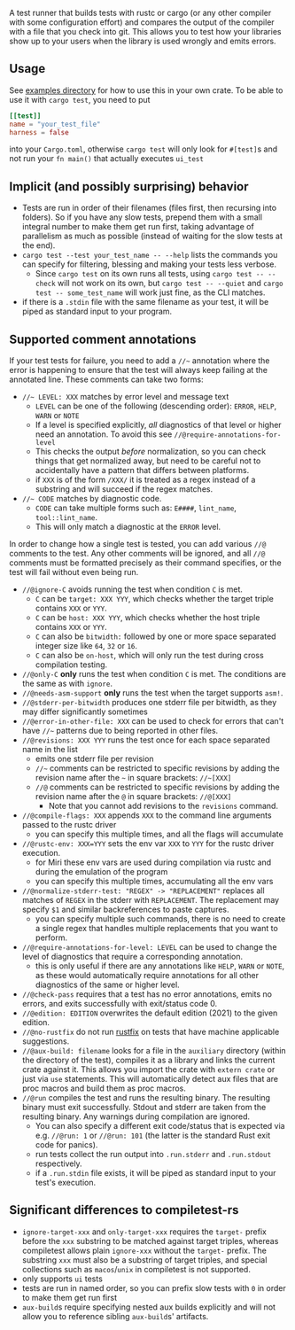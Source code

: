 A test runner that builds tests with rustc or cargo (or any other compiler
with some configuration effort) and compares the output of the compiler with
a file that you check into git. This allows you to test how your libraries
show up to your users when the library is used wrongly and emits errors.

## Usage

See [examples directory](examples) for how to use this in your own crate.
To be able to use it with `cargo test`, you need to put

```toml
[[test]]
name = "your_test_file"
harness = false
```

into your `Cargo.toml`, otherwise `cargo test` will only look for `#[test]`s and
not run your `fn main()` that actually executes `ui_test`

## Implicit (and possibly surprising) behavior

* Tests are run in order of their filenames (files first, then recursing into folders).
  So if you have any slow tests, prepend them with a small integral number to make them get run first, taking advantage of parallelism as much as possible (instead of waiting for the slow tests at the end).
* `cargo test --test your_test_name -- --help` lists the commands you can specify for filtering, blessing and making your tests less verbose.
    * Since `cargo test` on its own runs all tests, using `cargo test -- --check` will not work on its own, but `cargo test -- --quiet` and `cargo test -- some_test_name` will work just fine, as the CLI matches.
* if there is a `.stdin` file with the same filename as your test, it will be piped as standard input to your program.

## Supported comment annotations

If your test tests for failure, you need to add a `//~` annotation where the error is happening
to ensure that the test will always keep failing at the annotated line. These comments can take two forms:

* `//~ LEVEL: XXX` matches by error level and message text
    * `LEVEL` can be one of the following (descending order): `ERROR`, `HELP`, `WARN` or `NOTE`
    * If a level is specified explicitly, *all* diagnostics of that level or higher need an annotation. To avoid this see `//@require-annotations-for-level`
    * This checks the output *before* normalization, so you can check things that get normalized away, but need to
        be careful not to accidentally have a pattern that differs between platforms.
    * if `XXX` is of the form `/XXX/` it is treated as a regex instead of a substring and will succeed if the regex matches.
* `//~ CODE` matches by diagnostic code.
    * `CODE` can take multiple forms such as: `E####`, `lint_name`, `tool::lint_name`.
    * This will only match a diagnostic at the `ERROR` level.

In order to change how a single test is tested, you can add various `//@` comments to the test.
Any other comments will be ignored, and all `//@` comments must be formatted precisely as
their command specifies, or the test will fail without even being run.

* `//@ignore-C` avoids running the test when condition `C` is met.
    * `C` can be `target: XXX YYY`, which checks whether the target triple contains `XXX` or `YYY`.
    * `C` can be `host: XXX YYY`, which checks whether the host triple contains `XXX` or `YYY`.
    * `C` can also be `bitwidth:` followed by one or more space separated integer size like `64`, `32` or `16`.
    * `C` can also be `on-host`, which will only run the test during cross compilation testing.
* `//@only-C` **only** runs the test when condition `C` is met. The conditions are the same as with `ignore`.
* `//@needs-asm-support` **only** runs the test when the target supports `asm!`.
* `//@stderr-per-bitwidth` produces one stderr file per bitwidth, as they may differ significantly sometimes
* `//@error-in-other-file: XXX` can be used to check for errors that can't have `//~` patterns due to being reported in other files.
* `//@revisions: XXX YYY` runs the test once for each space separated name in the list
    * emits one stderr file per revision
    * `//~` comments can be restricted to specific revisions by adding the revision name after the `~` in square brackets: `//~[XXX]`
    * `//@` comments can be restricted to specific revisions by adding the revision name after the `@` in square brackets: `//@[XXX]`
        * Note that you cannot add revisions to the `revisions` command.
* `//@compile-flags: XXX` appends `XXX` to the command line arguments passed to the rustc driver
    * you can specify this multiple times, and all the flags will accumulate
* `//@rustc-env: XXX=YYY` sets the env var `XXX` to `YYY` for the rustc driver execution.
    * for Miri these env vars are used during compilation via rustc and during the emulation of the program
    * you can specify this multiple times, accumulating all the env vars
* `//@normalize-stderr-test: "REGEX" -> "REPLACEMENT"` replaces all matches of `REGEX` in the stderr with `REPLACEMENT`. The replacement may specify `$1` and similar backreferences to paste captures.
    * you can specify multiple such commands, there is no need to create a single regex that handles multiple replacements that you want to perform.
* `//@require-annotations-for-level: LEVEL` can be used to change the level of diagnostics that require a corresponding annotation.
    * this is only useful if there are any annotations like `HELP`, `WARN` or `NOTE`, as these would automatically require annotations for all other diagnostics of the same or higher level.
* `//@check-pass` requires that a test has no error annotations, emits no errors, and exits successfully with exit/status code 0.
* `//@edition: EDITION` overwrites the default edition (2021) to the given edition.
* `//@no-rustfix` do not run [rustfix] on tests that have machine applicable suggestions.
* `//@aux-build: filename` looks for a file in the `auxiliary` directory (within the directory of the test), compiles it as a library and links the current crate against it. This allows you import the crate with `extern crate` or just via `use` statements. This will automatically detect aux files that are proc macros and build them as proc macros.
* `//@run` compiles the test and runs the resulting binary. The resulting binary must exit successfully. Stdout and stderr are taken from the resulting binary. Any warnings during compilation are ignored.
    * You can also specify a different exit code/status that is expected via e.g. `//@run: 1` or `//@run: 101` (the latter is the standard Rust exit code for panics).
    * run tests collect the run output into `.run.stderr` and `.run.stdout` respectively.
    * if a `.run.stdin` file exists, it will be piped as standard input to your test's execution.

[rustfix]: https://github.com/rust-lang/rustfix

## Significant differences to compiletest-rs

* `ignore-target-xxx` and `only-target-xxx` requires the `target-` prefix before the `xxx` substring
  to be matched against target triples, whereas compiletest allows plain `ignore-xxx` without the
  `target-` prefix. The substring `xxx` must also be a substring of target triples, and special
  collections such as `macos`/`unix` in compiletest is not supported.
* only supports `ui` tests
* tests are run in named order, so you can prefix slow tests with `0` in order to make them get run first
* `aux-build`s require specifying nested aux builds explicitly and will not allow you to reference sibling `aux-build`s' artifacts.
